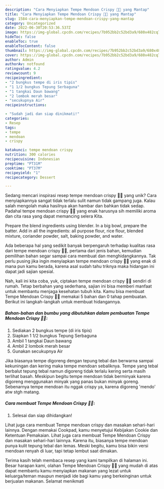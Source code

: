 ```yaml
---
description: "Cara Menyiapkan Tempe Mendoan Crispy 👌🏼 yang Mantap"
title: "Cara Menyiapkan Tempe Mendoan Crispy 👌🏼 yang Mantap"
slug: 1584-cara-menyiapkan-tempe-mendoan-crispy-yang-mantap
category: Uncategorized
date: 2022-06-30T20:53:36.537Z
image: https://img-global.cpcdn.com/recipes/7b952bb2c52bd3a9/680x482cq70/tempe-mendoan-crispy-foto-resep-utama.jpg
hideToc: false
enableToc: true
enableTocContent: false
thumbnail: https://img-global.cpcdn.com/recipes/7b952bb2c52bd3a9/680x482cq70/tempe-mendoan-crispy-foto-resep-utama.jpg
cover: https://img-global.cpcdn.com/recipes/7b952bb2c52bd3a9/680x482cq70/tempe-mendoan-crispy-foto-resep-utama.jpg
author: Admin
authorAv: notfound
ratingvalue: 4.2
reviewcount: 9
recipeingredient:
- "2 bungkus tempe di iris tipis"
- "1 1/2 bungkus Tepung Serbaguna"
- "1 tangkai Daun bawang"
- "2 lombok merah besar"
- "secukupnya Air"
recipeinstructions:

- "Sudah jadi dan siap dinikmati!"
categories:
- Resep
tags:
- tempe
- mendoan
- crispy

katakunci: tempe mendoan crispy 
nutrition: 300 calories
recipecuisine: Indonesian
preptime: "PT31M"
cooktime: "PT37M"
recipeyield: "1"
recipecategory: Dessert

---
```





Sedang mencari inspirasi resep tempe mendoan crispy 👌🏼 yang unik? Cara menyiapkannya sangat tidak terlalu sulit namun tidak gampang juga. Kalau salah mengolah maka hasilnya akan hambar dan bahkan tidak sedap. Padahal tempe mendoan crispy 👌🏼 yang enak harusnya sih memiliki aroma dan cita rasa yang dapat memancing selera Kita.





Prepare the blend ingredients using blender. In a big bowl, prepare the batter. Add in all the ingredients: all purpose flour, rice flour, blended mixture, coriander powder, salt, baking powder, and water.

Ada beberapa hal yang sedikit banyak berpengaruh terhadap kualitas rasa dari tempe mendoan crispy 👌🏼, pertama dari jenis bahan, kemudian pemilihan bahan segar sampai cara membuat dan menghidangkannya. Tak perlu pusing jika ingin menyiapkan tempe mendoan crispy 👌🏼 yang enak di mana pun kamu berada, karena asal sudah tahu triknya maka hidangan ini dapat jadi sajian spesial.






Nah, kali ini kita coba, yuk, ciptakan tempe mendoan crispy 👌🏼 sendiri di rumah. Tetap berbahan yang sederhana, sajian ini bisa memberi manfaat untuk membantu menjaga kesehatan tubuh kita. Kamu bisa membuat Tempe Mendoan Crispy 👌🏼 memakai 5 bahan dan 0 tahap pembuatan. Berikut ini langkah-langkah untuk membuat hidangannya.

<!--inarticleads1-->

##### Bahan-bahan dan bumbu yang dibutuhkan dalam pembuatan Tempe Mendoan Crispy 👌🏼:

1. Sediakan 2 bungkus tempe (di iris tipis)
1. Siapkan 1 1/2 bungkus Tepung Serbaguna
1. Ambil 1 tangkai Daun bawang
1. Ambil 2 lombok merah besar
1. Gunakan secukupnya Air


Jika biasanya tempe digoreng dengan tepung tebal dan berwarna sampai kekuningan dan kering maka tempe mendoan sebaliknya. Tempe yang tebal berbalut tepung tebal namun digoreng tidak terlalu kering serta masih terlihat basah. Meskipun begitu tempe mendoan tidak berminyak karena digoreng menggunakan minyak yang panas bukan minyak goreng. Sebenarnya tempe mendoan itu nggak crispy ya, karena digoreng &#39;mendo&#39; atw stgh matang. 

<!--inarticleads2-->

##### Cara membuat Tempe Mendoan Crispy 👌🏼:


1. Selesai dan siap dihidangkan!

Lihat juga cara membuat Tempe mendoan crispy dan masakan sehari-hari lainnya. Dengan memakai Cookpad, kamu menyetujui Kebijakan Cookie dan Ketentuan Pemakaian. Lihat juga cara membuat Tempe Mendoan Crispy dan masakan sehari-hari lainnya. Karena itu, biasanya tempe mendoan punya kulit tepung tebal dan lemas. Meski begitu, kamu bisa bikin versi mendoan renyah di luar, tapi tetap lembut saat dimakan. 

Terima kasih telah membaca resep yang kami tampilkan di halaman ini. Besar harapan kami, olahan Tempe Mendoan Crispy 👌🏼 yang mudah di atas dapat membantu kamu menyiapkan makanan yang lezat untuk keluarga/teman maupun menjadi ide bagi kamu yang berkeinginan untuk berjualan makanan. Selamat menikmati
